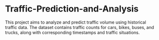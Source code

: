 # Traffic-Prediction-and-Analysis
This project aims to analyze and predict traffic volume using historical traffic data. The dataset contains traffic counts for cars, bikes, buses, and trucks, along with corresponding timestamps and traffic situations.
